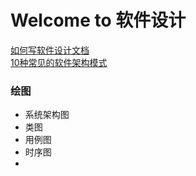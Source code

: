 
# Welcome to 软件设计

[如何写软件设计文档](https://developer.aliyun.com/article/9195)<br>
[10种常见的软件架构模式](https://www.cnblogs.com/IcanFixIt/p/7518146.html)<br>

### 绘图
* 系统架构图
* 类图
* 用例图
* 时序图
* 
